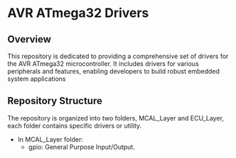 # AVR ATmega32 Drivers

## Overview
This repository is dedicated to providing a comprehensive set of drivers for the AVR ATmega32 microcontroller. It includes drivers for various peripherals and features, enabling developers to build robust embedded system applications

## Repository Structure
The repository is organized into two folders, MCAL_Layer and ECU_Layer, each folder contains specific drivers or utility.
- In MCAL_Layer folder:
  -  gpio: General Purpose Input/Output.

